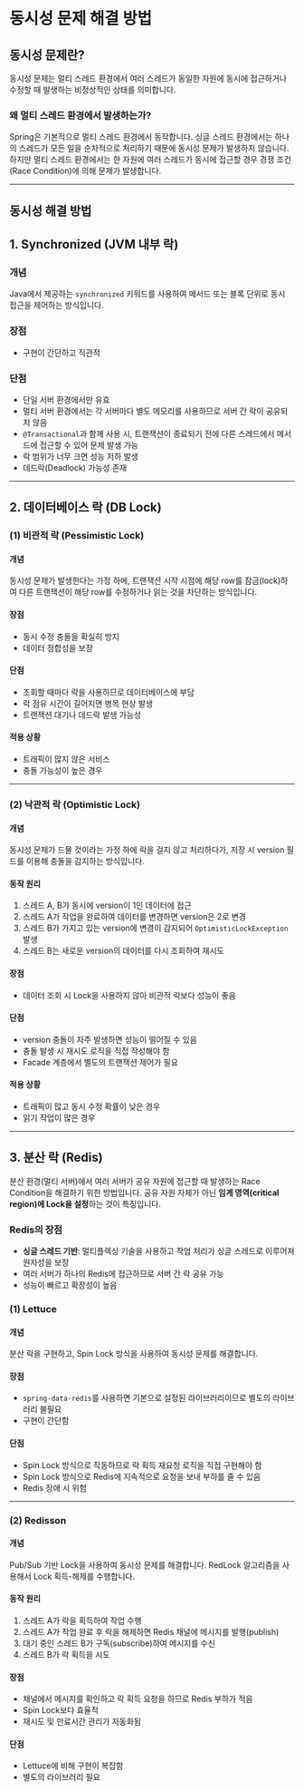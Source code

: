 # 동시성 문제 해결 방법

## 동시성 문제란?

동시성 문제는 멀티 스레드 환경에서 여러 스레드가 동일한 자원에 동시에 접근하거나 수정할 때 발생하는 비정상적인 상태를 의미합니다.

### 왜 멀티 스레드 환경에서 발생하는가?

Spring은 기본적으로 멀티 스레드 환경에서 동작합니다. 
싱글 스레드 환경에서는 하나의 스레드가 모든 일을 순차적으로 처리하기 때문에 동시성 문제가 발생하지 않습니다. 하지만 멀티 스레드 환경에서는 한 자원에 여러 스레드가 동시에 접근할 경우 경쟁 조건(Race Condition)에 의해 문제가 발생합니다.

---

## 동시성 해결 방법

## 1. Synchronized (JVM 내부 락)

### 개념
Java에서 제공하는 `synchronized` 키워드를 사용하여 메서드 또는 블록 단위로 동시 접근을 제어하는 방식입니다.

### 장점
- 구현이 간단하고 직관적

### 단점
- 단일 서버 환경에서만 유효
- 멀티 서버 환경에서는 각 서버마다 별도 메모리를 사용하므로 서버 간 락이 공유되지 않음
- `@Transactional`과 함께 사용 시, 트랜잭션이 종료되기 전에 다른 스레드에서 메서드에 접근할 수 있어 문제 발생 가능
- 락 범위가 너무 크면 성능 저하 발생
- 데드락(Deadlock) 가능성 존재

---

## 2. 데이터베이스 락 (DB Lock)

### (1) 비관적 락 (Pessimistic Lock)

#### 개념
동시성 문제가 발생한다는 가정 하에, 트랜잭션 시작 시점에 해당 row를 잠금(lock)하여 다른 트랜잭션이 해당 row를 수정하거나 읽는 것을 차단하는 방식입니다.

#### 장점
- 동시 수정 충돌을 확실히 방지
- 데이터 정합성을 보장

#### 단점
- 조회할 때마다 락을 사용하므로 데이터베이스에 부담
- 락 점유 시간이 길어지면 병목 현상 발생
- 트랜잭션 대기나 데드락 발생 가능성

#### 적용 상황
- 트래픽이 많지 않은 서비스
- 충돌 가능성이 높은 경우

---

### (2) 낙관적 락 (Optimistic Lock)

#### 개념
동시성 문제가 드물 것이라는 가정 하에 락을 걸지 않고 처리하다가, 저장 시 version 필드를 이용해 충돌을 감지하는 방식입니다.

#### 동작 원리
1. 스레드 A, B가 동시에 version이 1인 데이터에 접근
2. 스레드 A가 작업을 완료하여 데이터를 변경하면 version은 2로 변경
3. 스레드 B가 가지고 있는 version에 변경이 감지되어 `OptimisticLockException` 발생
4. 스레드 B는 새로운 version의 데이터를 다시 조회하여 재시도

#### 장점
- 데이터 조회 시 Lock을 사용하지 않아 비관적 락보다 성능이 좋음

#### 단점
- version 충돌이 자주 발생하면 성능이 떨어질 수 있음
- 충돌 발생 시 재시도 로직을 직접 작성해야 함
- Facade 계층에서 별도의 트랜잭션 제어가 필요

#### 적용 상황
- 트래픽이 많고 동시 수정 확률이 낮은 경우
- 읽기 작업이 많은 경우

---

## 3. 분산 락 (Redis)

분산 환경(멀티 서버)에서 여러 서버가 공유 자원에 접근할 때 발생하는 Race Condition을 해결하기 위한 방법입니다. 공유 자원 자체가 아닌 **임계 영역(critical region)에 Lock을 설정**하는 것이 특징입니다.

### Redis의 장점
- **싱글 스레드 기반**: 멀티플렉싱 기술을 사용하고 작업 처리가 싱글 스레드로 이루어져 원자성을 보장
- 여러 서버가 하나의 Redis에 접근하므로 서버 간 락 공유 가능
- 성능이 빠르고 확장성이 높음

### (1) Lettuce

#### 개념
분산 락을 구현하고, Spin Lock 방식을 사용하여 동시성 문제를 해결합니다.

#### 장점
- `spring-data-redis`를 사용하면 기본으로 설정된 라이브러리이므로 별도의 라이브러리 불필요
- 구현이 간단함

#### 단점
- Spin Lock 방식으로 작동하므로 락 획득 재요청 로직을 직접 구현해야 함
- Spin Lock 방식으로 Redis에 지속적으로 요청을 보내 부하를 줄 수 있음
- Redis 장애 시 위험

---

### (2) Redisson

#### 개념
Pub/Sub 기반 Lock을 사용하여 동시성 문제를 해결합니다. RedLock 알고리즘을 사용해서 Lock 획득-해제를 수행합니다.

#### 동작 원리
1. 스레드 A가 락을 획득하여 작업 수행
2. 스레드 A가 작업 완료 후 락을 해제하면 Redis 채널에 메시지를 발행(publish)
3. 대기 중인 스레드 B가 구독(subscribe)하여 메시지를 수신
4. 스레드 B가 락 획득을 시도

#### 장점
- 채널에서 메시지를 확인하고 락 획득 요청을 하므로 Redis 부하가 적음
- Spin Lock보다 효율적
- 재시도 및 만료시간 관리가 자동화됨

#### 단점
- Lettuce에 비해 구현이 복잡함
- 별도의 라이브러리 필요


